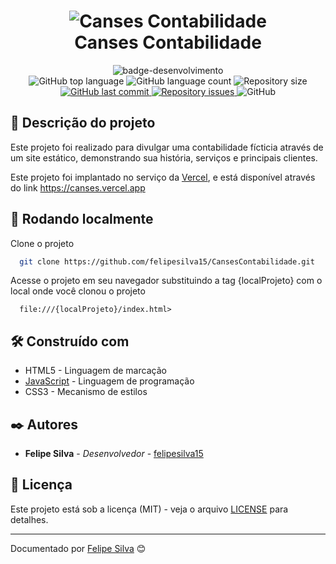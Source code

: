 
<h1 align="center">
  <img alt="Canses Contabilidade" src="https://i.imgur.com/UuC8K7H.png" />
  <br>
  Canses Contabilidade
</h1>

<div align="center">
   <img src="http://img.shields.io/static/v1?label=STATUS&message=FINALIZADO&color=RED&style=for-the-badge" alt="badge-desenvolvimento"/>
</div>

<div align="center">
  <img alt="GitHub top language" src="https://img.shields.io/github/languages/top/felipesilva15/cansescontabilidade.svg">

  <img alt="GitHub language count" src="https://img.shields.io/github/languages/count/felipesilva15/cansescontabilidade.svg">
  <img alt="Repository size" src="https://img.shields.io/github/repo-size/felipesilva15/cansescontabilidade.svg">
  <a href="https://github.com/felipesilva15/cansescontabilidade/commits/master">
    <img alt="GitHub last commit" src="https://img.shields.io/github/last-commit/felipesilva15/cansescontabilidade.svg">
  </a>

  <a href="https://github.com/felipesilva15/cansescontabilidade/issues">
    <img alt="Repository issues" src="https://img.shields.io/github/issues/felipesilva15/cansescontabilidade.svg">
  </a>

  <img alt="GitHub" src="https://img.shields.io/github/license/felipesilva15/cansescontabilidade.svg">
</div>


## 📝 Descrição do projeto

Este projeto foi realizado para divulgar uma contabilidade fícticia através de um site estático, demonstrando sua história, serviços e principais clientes.

Este projeto foi implantado no serviço da [Vercel](https://vercel.com/), e está disponível através do link <https://canses.vercel.app>

## 🚀 Rodando localmente

Clone o projeto

```bash
  git clone https://github.com/felipesilva15/CansesContabilidade.git
```

Acesse o projeto em seu navegador substituindo a tag {localProjeto} com o local onde você clonou o projeto

```
  file:///{localProjeto}/index.html>
```

## 🛠️ Construído com

* HTML5 - Linguagem de marcação
* [JavaScript](https://www.javascript.com/) - Linguagem de programação
* CSS3 - Mecanismo de estilos

## ✒️ Autores

* **Felipe Silva** - *Desenvolvedor* - [felipesilva15](https://github.com/felipesilva15)

## 📄 Licença

Este projeto está sob a licença (MIT) - veja o arquivo [LICENSE](https://github.com/felipesilva15/cansescontabilidade/blob/main/LICENCE) para detalhes.

---
Documentado por [Felipe Silva](https://github.com/felipesilva15) 😊
